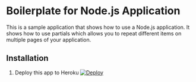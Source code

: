# Boilerplate for Node.js Application
This is a sample application that shows how to use a Node.js application. It shows how to use partials which allows you to repeat different items on multiple pages of your application.


## Installation

1. Deploy this app to Heroku [![Deploy](https://www.herokucdn.com/deploy/button.png)](https://heroku.com/deploy?template=https://github.com/marco2207/demoIdentity-noEJS)
